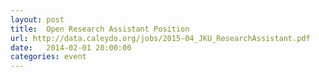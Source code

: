 ```yaml
---
layout: post
title:  Open Research Assistant Position
url: http://data.caleydo.org/jobs/2015-04_JKU_ResearchAssistant.pdf
date:   2014-02-01 20:00:00
categories: event
---
```

